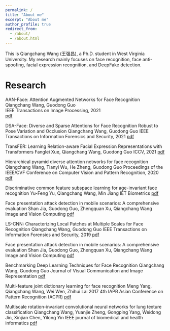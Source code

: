 ```yaml
---
permalink: /
title: "About me"
excerpt: "About me"
author_profile: true
redirect_from: 
  - /about/
  - /about.html
---
```


This is Qiangchang Wang (王强昌), a Ph.D. student in West Virginia University. My research mainly focuses on face recognition, face anti-spoofing, facial expression recognition, and DeepFake detection.

Research
======
AAN-Face: Attention Augmented Networks for Face Recognition                                                                                                       
Qiangchang Wang, Guodong Guo                                                                                                                                       
IEEE Transactions on Image Processing, 2021                                                                                                                       
[pdf](https://ieeexplore.ieee.org/abstract/document/9527125)

DSA-Face: Diverse and Sparse Attentions for Face Recognition Robust to Pose Variation and Occlusion
Qiangchang Wang, Guodong Guo
IEEE Transactions on Information Forensics and Security, 2021
[pdf](https://ieeexplore.ieee.org/abstract/document/9526849)

TransFER: Learning Relation-aware Facial Expression Representations with Transformers
Fanglei Xue, Qiangchang Wang, Guodong Guo
ICCV, 2021
[pdf](https://arxiv.org/pdf/2108.11116.pdf)

Hierarchical pyramid diverse attention networks for face recognition
Qiangchang Wang, Tianyi Wu, He Zheng, Guodong Guo
Proceedings of the IEEE/CVF Conference on Computer Vision and Pattern Recognition, 2020
[pdf](https://openaccess.thecvf.com/content_CVPR_2020/html/Wang_Hierarchical_Pyramid_Diverse_Attention_Networks_for_Face_Recognition_CVPR_2020_paper.html)

Discriminative common feature subspace learning for age-invariant face recognition
Yu-Feng Yu, Qiangchang Wang, Min Jiang
IET Biometrics
[pdf](https://digital-library.theiet.org/content/journals/10.1049/iet-bmt.2019.0104)

Face presentation attack detection in mobile scenarios: A comprehensive evaluation
Shan Jia, Guodong Guo, Zhengquan Xu, Qiangchang Wang
Image and Vision Computing
[pdf](https://www.sciencedirect.com/science/article/abs/pii/S0262885619304196)


LS-CNN: Characterizing Local Patches at Multiple Scales for Face Recognition
Qiangchang Wang, Guodong Guo
IEEE Transactions on Information Forensics and Security, 2019
[pdf](https://ieeexplore.ieee.org/abstract/document/8865656)

Face presentation attack detection in mobile scenarios: A comprehensive evaluation
Shan Jia, Guodong Guo, Zhengquan Xu, Qiangchang Wang
Image and Vision Computing
[pdf](https://www.sciencedirect.com/science/article/abs/pii/S0262885619304196)

Benchmarking Deep Learning Techniques for Face Recognition
Qiangchang Wang, Guodong Guo
Journal of Visual Communication and Image Representation
[pdf](https://www.sciencedirect.com/science/article/abs/pii/S1047320319302846)

Multi-feature joint dictionary learning for face recognition
Meng Yang, Qiangchang Wang, Wei Wen, Zhihui Lai
2017 4th IAPR Asian Conference on Pattern Recognition (ACPR)
[pdf](https://ieeexplore.ieee.org/abstract/document/8575896)

Multiscale rotation-invariant convolutional neural networks for lung texture classification
Qiangchang Wang, Yuanjie Zheng, Gongping Yang, Weidong Jin, Xinjian Chen, Yilong Yin
IEEE journal of biomedical and health informatics
[pdf](https://ieeexplore.ieee.org/abstract/document/7883849)
